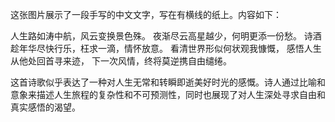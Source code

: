 这张图片展示了一段手写的中文文字，写在有横线的纸上。内容如下：

人生路如涛中航，风云变换景色殊。
夜渐尽云高星越少，何明更添一份愁。
诗酒趁年华尽快行乐，枉求一滴，情怀放意。
看清世界形似何状观我慷慨，
感悟人生从他处回首寻来迹，
下一次风情，终将莫逆携自由缱绻。

这首诗歌似乎表达了一种对人生无常和转瞬即逝美好时光的感慨。诗人通过比喻和意象来描述人生旅程的复杂性和不可预测性，同时也展现了对人生深处寻求自由和真实感悟的渴望。